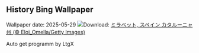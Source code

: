 ## History Bing Wallpaper
Wallpaper date: 2025-05-29
![](https://www.bing.com/th?id=OHR.MiravetSpain_JA-JP1110549507_UHD.jpg&w=1000)Download: [ミラベット, スペイン カタルーニャ州 (© Eloi_Omella/Getty Images)](https://www.bing.com/th?id=OHR.MiravetSpain_JA-JP1110549507_UHD.jpg)

Auto get programm by LtgX
